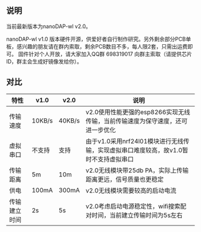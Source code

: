 ## 说明
当前最新版本为nanoDAP-wl v2.0。

nanoDAP-wl v1.0 版本硬件开源，供爱好者自行制作研究。另外剩余部分PCB单板，感兴趣的朋友请在群内索取，剩余PCB数目不多，每人限2套，只需出运费即可。
固件针对个人开放，请大家加入QQ群 698319017 向群主索取（请提供芯片ID，群主会生成好镜像发给你）。

## 对比
特性|v1.0 | v2.0|说明|
----|----|----|-----|
传输速度 | 10KB/s | 40KB/s |v2.0使用性能更强的esp8266实现无线传输，当前传输速度为保守速度，还可进一步优化|
虚拟串口 | 不支持  | 支持|由于v1.0采用nrf24l01模块进行无线传输，实现虚拟串口难度较高，故v1.0暂时不支持虚拟串口|
传输距离 | 5m    | 10m|v2.0无线模块带25db PA，实际上传输距离更远，信号质量也更稳定|
供电 | 100mA   | 300mA | v2.0无线模块需要较高的启动电流|
传输建立时间| 2s   | 5s|v2.0考虑启动电源稳定性，wifi搜索配对时间，当前建立传输时间为5s左右|